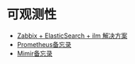 # 可观测性

- [Zabbix + ElasticSearch + ilm 解决方案](zabbix_elastic_ilm.md)
- [Prometheus备忘录](Prometheus备忘录.md)
- [Mimir备忘录](Mimir备忘录.md)